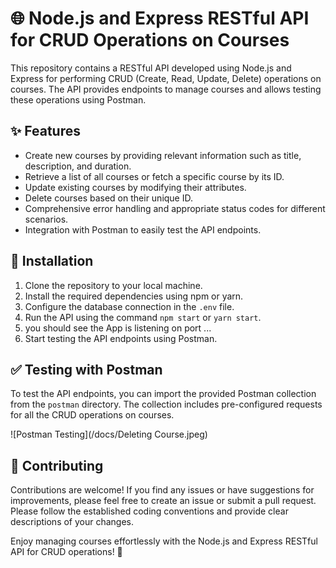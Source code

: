 # 🌐 Node.js and Express RESTful API for CRUD Operations on Courses

This repository contains a RESTful API developed using Node.js and Express for performing CRUD (Create, Read, Update, Delete) operations on courses. The API provides endpoints to manage courses and allows testing these operations using Postman. 


## ✨ Features

- Create new courses by providing relevant information such as title, description, and duration.
- Retrieve a list of all courses or fetch a specific course by its ID.
- Update existing courses by modifying their attributes.
- Delete courses based on their unique ID.
- Comprehensive error handling and appropriate status codes for different scenarios.
- Integration with Postman to easily test the API endpoints.

## 🚀 Installation

1. Clone the repository to your local machine.
2. Install the required dependencies using npm or yarn.
3. Configure the database connection in the `.env` file.
4. Run the API using the command `npm start` or `yarn start`.
5. you should see the App is listening on port ...
6. Start testing the API endpoints using Postman.


## ✅ Testing with Postman

To test the API endpoints, you can import the provided Postman collection from the `postman` directory. The collection includes pre-configured requests for all the CRUD operations on courses.

![Postman Testing](/docs/Deleting Course.jpeg)

## 🤝 Contributing

Contributions are welcome! If you find any issues or have suggestions for improvements, please feel free to create an issue or submit a pull request. Please follow the established coding conventions and provide clear descriptions of your changes.


Enjoy managing courses effortlessly with the Node.js and Express RESTful API for CRUD operations! 🎉
